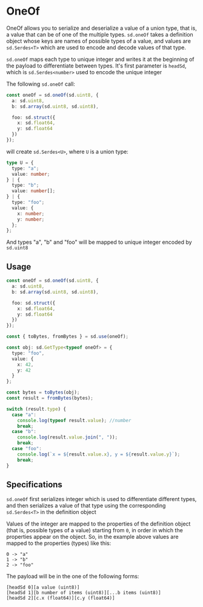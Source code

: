 # OneOf

OneOf allows you to serialize and deserialize a value of a union type, that is,
a value that can be of one of the multiple types. `sd.oneOf` takes
a definition object whose keys are names of possible types of a value,
and values are `sd.Serdes<T>` which are used to encode and decode
values of that type.

`sd.oneOf` maps each type to unique integer and writes it at the
beginning of the payload to differentiate between types. It's first
parameter is `headSd`, which is `sd.Serdes<number>` used to encode the
unique integer

The following `sd.oneOf` call:

```ts
const oneOf = sd.oneOf(sd.uint8, {
  a: sd.uint8,
  b: sd.array(sd.uint8, sd.uint8),

  foo: sd.struct({
    x: sd.float64,
    y: sd.float64
  })
});
```

will create `sd.Serdes<U>`, where `U` is a union type:

```ts
type U = {
  type: "a";
  value: number;
} | {
  type: "b";
  value: number[];
} | {
  type: "foo";
  value: {
    x: number;
    y: number;
  };
};
```

And types "a", "b" and "foo" will be mapped to unique integer encoded
by `sd.uint8`

## Usage

```ts
const oneOf = sd.oneOf(sd.uint8, {
  a: sd.uint8,
  b: sd.array(sd.uint8, sd.uint8),

  foo: sd.struct({
    x: sd.float64,
    y: sd.float64
  })
});

const { toBytes, fromBytes } = sd.use(oneOf);

const obj: sd.GetType<typeof oneOf> = {
  type: "foo",
  value: {
    x: 42,
    y: 42
  }
};

const bytes = toBytes(obj);
const result = fromBytes(bytes);

switch (result.type) {
  case "a":
    console.log(typeof result.value); //number
    break;
  case "b":
    console.log(result.value.join(", "));
    break;
  case "foo":
    console.log(`x = ${result.value.x}, y = ${result.value.y}`);
    break;
}
```

## Specifications

`sd.oneOf` first serializes integer which is used to differentiate
different types, and then serializes a value of that type using the
corresponding `sd.Serdes<T>` in the definition object

Values of the integer are mapped to the properties of the definition
object (that is, possible types of a value) starting from `0`, in order in which
the properties appear on the object. So, in the example above values are mapped
to the properties (types) like this:

```
0 -> "a"
1 -> "b"
2 -> "foo"
```

The payload will be in the one of the following forms:

```
[headSd 0][a value (uint8)]
[headSd 1][b number of items (uint8)][...b items (uint8)]
[headSd 2][c.x (float64)][c.y (float64)]
```
